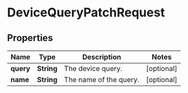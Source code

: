 
# DeviceQueryPatchRequest

## Properties
Name | Type | Description | Notes
------------ | ------------- | ------------- | -------------
**query** | **String** | The device query. |  [optional]
**name** | **String** | The name of the query. |  [optional]



